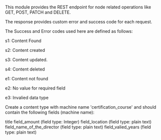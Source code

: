 This module provides the REST endpoint for node related operations like GET, POST, PATCH and DELETE.

The response provides custom error and success code for each request.

The Success and Error codes used here are defined as follows:

s1: Content Found

s2: Content created

s3: Content updated.

s4: Content deleted

e1: Content not found

e2: No value for required field 

e3: Invalied data type 

Create a content type with machine name 'certification_course' and should contain the following fields (machine name):

title
field_amount (field type: Integer)
field_location (field type: plain text)
field_name_of_the_director (field type: plain text)
field_valied_years (field type: plain text)

